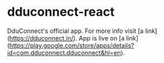 # dduconnect-react
DduConnect's official app.
For more info visit [a link] (https://dduconnect.in/).
App is live on [a link] (https://play.google.com/store/apps/details?id=com.dduconnect.dduconnect&hl=en).
